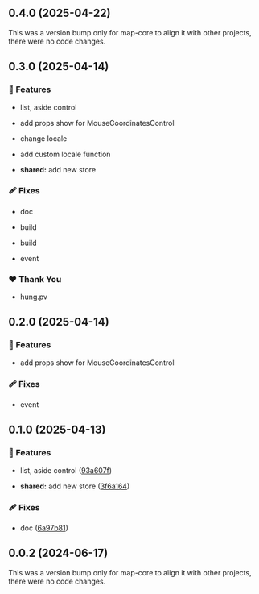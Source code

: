 ## 0.4.0 (2025-04-22)

This was a version bump only for map-core to align it with other projects, there were no code changes.

## 0.3.0 (2025-04-14)

### 🚀 Features

- list, aside control

- add props show for MouseCoordinatesControl

- change locale

- add custom locale function

- **shared:** add new store

### 🩹 Fixes

- doc

- build

- build

- event

### ❤️ Thank You

- hung.pv

## 0.2.0 (2025-04-14)

### 🚀 Features

- add props show for MouseCoordinatesControl

### 🩹 Fixes

- event

## 0.1.0 (2025-04-13)

### 🚀 Features

- list, aside control ([93a607f](https://github.com/hung4564/vue-library/commit/93a607f))

- **shared:** add new store ([3f6a164](https://github.com/hung4564/vue-library/commit/3f6a164))

### 🩹 Fixes

- doc ([6a97b81](https://github.com/hung4564/vue-library/commit/6a97b81))

## 0.0.2 (2024-06-17)

This was a version bump only for map-core to align it with other projects, there were no code changes.
